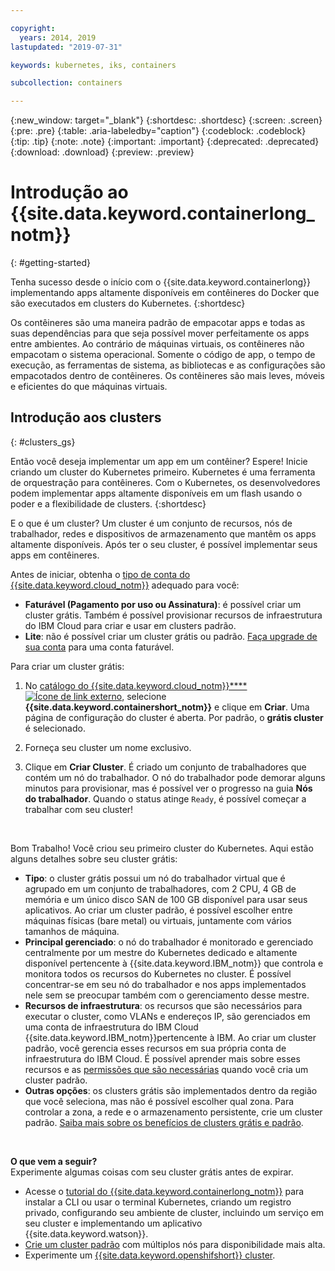 ```yaml
---

copyright:
  years: 2014, 2019
lastupdated: "2019-07-31"

keywords: kubernetes, iks, containers

subcollection: containers

---
```


{:new_window: target="_blank"}
{:shortdesc: .shortdesc}
{:screen: .screen}
{:pre: .pre}
{:table: .aria-labeledby="caption"}
{:codeblock: .codeblock}
{:tip: .tip}
{:note: .note}
{:important: .important}
{:deprecated: .deprecated}
{:download: .download}
{:preview: .preview}


# Introdução ao {{site.data.keyword.containerlong_notm}}
{: #getting-started}

Tenha sucesso desde o início com o {{site.data.keyword.containerlong}} implementando apps altamente disponíveis em contêineres do Docker que são executados em clusters do Kubernetes.
{:shortdesc}

Os contêineres são uma maneira padrão de empacotar apps e todas as suas dependências para que seja possível mover perfeitamente os apps entre ambientes. Ao contrário de máquinas virtuais, os contêineres não empacotam o sistema operacional. Somente o código de app, o tempo de execução, as ferramentas de sistema, as bibliotecas e as configurações são empacotados dentro de contêineres. Os contêineres são mais leves, móveis e eficientes do que máquinas virtuais.

## Introdução aos clusters
{: #clusters_gs}

Então você deseja implementar um app em um contêiner? Espere! Inicie criando um cluster do Kubernetes primeiro. Kubernetes é uma ferramenta de orquestração para contêineres. Com o Kubernetes, os desenvolvedores podem implementar apps altamente disponíveis em um flash usando o poder e a flexibilidade de clusters.
{:shortdesc}

E o que é um cluster? Um cluster é um conjunto de recursos, nós de trabalhador, redes e dispositivos de armazenamento que mantêm os apps altamente disponíveis. Após ter o seu cluster, é possível implementar seus apps em contêineres.

Antes de iniciar, obtenha o [tipo de conta do {{site.data.keyword.cloud_notm}}](https://cloud.ibm.com/registration) adequado para você:
* **Faturável (Pagamento por uso ou Assinatura)**: é possível criar um cluster grátis. Também é possível provisionar recursos de infraestrutura do IBM Cloud para criar e usar em clusters padrão.
* **Lite**: não é possível criar um cluster grátis ou padrão. [Faça upgrade de sua conta](/docs/account?topic=account-accountfaqs#changeacct) para uma conta faturável.

Para criar um cluster grátis:

1.  No [catálogo do {{site.data.keyword.cloud_notm}}****![Ícone de link externo](../icons/launch-glyph.svg "Ícone de link externo")](https://cloud.ibm.com/catalog?category=containers), selecione **{{site.data.keyword.containershort_notm}}** e clique em **Criar**. Uma página de configuração do cluster é aberta. Por padrão, o **grátis cluster** é selecionado.

2.  Forneça seu cluster um nome exclusivo.

3.  Clique em **Criar Cluster**. É criado um conjunto de trabalhadores que contém um nó do trabalhador. O nó do trabalhador pode demorar alguns minutos para provisionar, mas é possível ver o progresso na guia **Nós do trabalhador**. Quando o status atinge `Ready`, é possível começar a trabalhar com seu cluster!

<br>

Bom Trabalho! Você criou seu primeiro cluster do Kubernetes. Aqui estão alguns detalhes sobre seu cluster grátis:

*   **Tipo**: o cluster grátis possui um nó do trabalhador virtual que é agrupado em um conjunto de trabalhadores, com 2 CPU, 4 GB de memória e um único disco SAN de 100 GB disponível para usar seus aplicativos. Ao criar um cluster padrão, é possível escolher entre máquinas físicas (bare metal) ou virtuais, juntamente com vários tamanhos de máquina.
*   **Principal gerenciado**: o nó do trabalhador é monitorado e gerenciado centralmente por um mestre do Kubernetes dedicado e altamente disponível pertencente à {{site.data.keyword.IBM_notm}} que controla e monitora todos os recursos do Kubernetes no cluster. É possível concentrar-se em seu nó do trabalhador e nos apps implementados nele sem se preocupar também com o gerenciamento desse mestre.
*   **Recursos de infraestrutura**: os recursos que são necessários para executar o cluster, como VLANs e endereços IP, são gerenciados em uma conta de infraestrutura do IBM Cloud {{site.data.keyword.IBM_notm}}pertencente à IBM. Ao criar um cluster padrão, você gerencia esses recursos em sua própria conta de infraestrutura do IBM Cloud. É possível aprender mais sobre esses recursos e as [permissões que são necessárias](/docs/containers?topic=containers-users#infra_access) quando você cria um cluster padrão.
*   **Outras opções**: os clusters grátis são implementados dentro da região que você seleciona, mas não é possível escolher qual zona. Para controlar a zona, a rede e o armazenamento persistente, crie um cluster padrão. [Saiba mais sobre os benefícios de clusters grátis e padrão](/docs/containers?topic=containers-cs_ov#cluster_types).

<br>

**O que vem a seguir?**</br>
Experimente algumas coisas com seu cluster grátis antes de expirar.

* Acesse o [tutorial do {{site.data.keyword.containerlong_notm}}](/docs/containers?topic=containers-cs_cluster_tutorial#cs_cluster_tutorial) para instalar a CLI ou usar o terminal Kubernetes, criando um registro privado, configurando seu ambiente de cluster, incluindo um serviço em seu cluster e implementando um aplicativo {{site.data.keyword.watson}}.
* [Crie um cluster padrão](/docs/containers?topic=containers-clusters#clusters_ui) com múltiplos nós para disponibilidade mais alta.
* Experimente um [{{site.data.keyword.openshifshort}} cluster](/docs/openshift?topic=openshift-openshift_tutorial).


